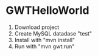 # GWTHelloWorld
1) Download project
2) Create MySQL datadase "test"
3) Install with "mvn install"
4) Run with "mvn gwt:run"
